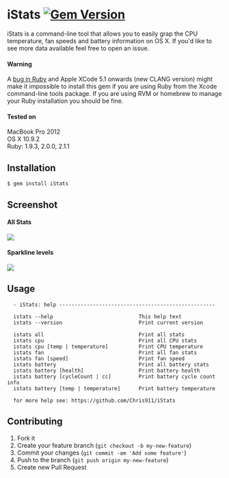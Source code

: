 iStats [![Gem Version](https://badge.fury.io/rb/iStats.svg)](http://badge.fury.io/rb/iStats)
======

iStats is a command-line tool that allows you to easily grap the CPU temperature, fan speeds and battery information on OS X. If you'd like to see more data available feel free to open an issue. 

#### Warning
A [bug in Ruby](https://bugs.ruby-lang.org/issues/9624) and Apple XCode 5.1 onwards (new CLANG version) might make it impossible to install this gem if you are using Ruby from the Xcode command-line tools package. If you are using RVM or homebrew to manage your Ruby installation you should be fine.

#### Tested on
MacBook Pro 2012<br>
OS X 10.9.2<br>
Ruby: 1.9.3, 2.0.0, 2.1.1<br>

## Installation

    $ gem install iStats

## Screenshot
#### All Stats
![](http://i.imgur.com/f3tCnnW.png)

#### Sparkline levels
![](http://i.imgur.com/ht2NZCL.gif)

## Usage

```
  - iStats: help ---------------------------------------------------

  istats --help                            This help text
  istats --version                         Print current version

  istats all                               Print all stats
  istats cpu                               Print all CPU stats
  istats cpu [temp | temperature]          Print CPU temperature
  istats fan                               Print all fan stats
  istats fan [speed]                       Print fan speed
  istats battery                           Print all battery stats
  istats battery [health]                  Print battery health
  istats battery [cycleCount | cc]         Print battery cycle count info
  istats battery [temp | temperature]      Print battery temperature

  for more help see: https://github.com/Chris911/iStats
```

## Contributing

1. Fork it
2. Create your feature branch (`git checkout -b my-new-feature`)
3. Commit your changes (`git commit -am 'Add some feature'`)
4. Push to the branch (`git push origin my-new-feature`)
5. Create new Pull Request

